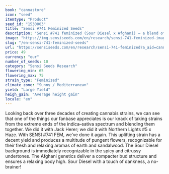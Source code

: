 ```yaml
---
book: "cannastore"
icon: "seed"
itemtype: "Product"
seed_id: "1530003"
title: "Sensi #741 Feminized Seeds"
description: "Sensi #741 feminized (Sour Diesel x Afghani) – a blend of sharp, uplifting freshness with relaxing notes of earth and sandalwood. Buy Sensi #741 seeds here."
image: "https://img.sensiseeds.com/en/research/sensi-741-feminized-image.png"
slug: "/en-sensi-741-feminized-seeds"
url: "https://sensiseeds.com/en/research/sensi-741-feminized?a_aid=cannastore"
price: 49
currency: "eur"
number_of_seeds: 10
category: "Sensi Seeds Research"
flowering_min: 65
flowering_max: 75
strain_type: "Feminized"
climate_zone: "Sunny / Mediterranean"
yield: "Large Yield"
heigh_gain: "Average height gain"
locale: "en"
---
```

Looking back over three decades of creating cannabis strains, we can see that one of the things our fanbase appreciates is our knack of taking strains from the extreme ends of the indica–sativa spectrum and blending them together. We did it with Jack Herer; we did it with Northern Lights #5 x Haze. With SENSI #741 FEM, we’ve done it again. This uplifting strain has a decent yield and produces a multitude of pungent flowers, recognizable for their fresh and relaxing aromas of earth and sandalwood. The Sour Diesel background is immediately recognizable in the spicy and citrussy undertones. The Afghani genetics deliver a compacter bud structure and ensures a relaxing body high. Sour Diesel with a touch of dankness, a no-brainer!
